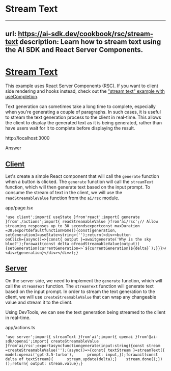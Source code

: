 # Stream Text


---
url: https://ai-sdk.dev/cookbook/rsc/stream-text
description: Learn how to stream text using the AI SDK and React Server Components.
---


# [Stream Text](#stream-text)


This example uses React Server Components (RSC). If you want to client side rendering and hooks instead, check out the ["stream text" example with useCompletion](/examples/next-pages/basics/streaming-text-generation).

Text generation can sometimes take a long time to complete, especially when you're generating a couple of paragraphs. In such cases, it is useful to stream the text generation process to the client in real-time. This allows the client to display the generated text as it is being generated, rather than have users wait for it to complete before displaying the result.

http://localhost:3000

Answer


## [Client](#client)


Let's create a simple React component that will call the `generate` function when a button is clicked. The `generate` function will call the `streamText` function, which will then generate text based on the input prompt. To consume the stream of text in the client, we will use the `readStreamableValue` function from the `ai/rsc` module.

app/page.tsx

```
'use client';import{ useState }from'react';import{ generate }from'./actions';import{ readStreamableValue }from'ai/rsc';// Allow streaming responses up to 30 secondsexportconst maxDuration =30;exportdefaultfunctionHome(){const[generation, setGeneration]=useState<string>('');return(<div><button        onClick={async()=>{const{ output }=awaitgenerate('Why is the sky blue?');forawait(const delta ofreadStreamableValue(output)){setGeneration(currentGeneration=>`${currentGeneration}${delta}`);}}}>Ask</button><div>{generation}</div></div>);}
```


## [Server](#server)


On the server side, we need to implement the `generate` function, which will call the `streamText` function. The `streamText` function will generate text based on the input prompt. In order to stream the text generation to the client, we will use `createStreamableValue` that can wrap any changeable value and stream it to the client.

Using DevTools, we can see the text generation being streamed to the client in real-time.

app/actions.ts

```
'use server';import{ streamText }from'ai';import{ openai }from'@ai-sdk/openai';import{ createStreamableValue }from'ai/rsc';exportasyncfunctiongenerate(input:string){const stream =createStreamableValue('');(async()=>{const{ textStream }=streamText({      model:openai('gpt-3.5-turbo'),      prompt: input,});forawait(const delta of textStream){      stream.update(delta);}    stream.done();})();return{ output: stream.value};}
```
